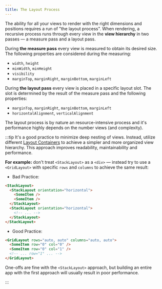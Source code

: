 ```yaml
---
title: The Layout Process
---
```


The ability for all your views to render with the right dimensions and positions requires a run of "the layout process". When rendering, a recursive process runs through every view in the **view hierarchy** in two passes &mdash; a measure pass and a layout pass.

During **the measure pass** every view is measured to obtain its desired size. The following properties are considered during the measuring:

- `width`, `height`
- `minWidth`, `minHeight`
- `visibility`
- `marginTop`, `marginRight`, `marginBottom`, `marginLeft`

During **the layout pass** every view is placed in a specific layout slot. The slot is determined by the result of the measure pass and the following properties:

- `marginTop`, `marginRight`, `marginBottom`, `marginLeft`
- `horizontalAlignment`, `verticalAlignment`

The layout process is by nature an resource-intensive process and it's performance highly depends on the number views (and complexity).
<!-- TODO: fix links -->
:::tip
It's a good practice to minimize deep nesting of views. Instead, utilize different [Layout Containers](/ui/#layout-containers) to achieve a simpler and more organized view hierarchy. This approach improves readability, maintainability and performance.

**For example:** don't treat `<StackLayout>` as a `<div>` &mdash; instead try to use a `<GridLayout>` with specific `rows` and `columns` to achieve the same result:

- Bad Practice:
  
```html
<StackLayout>
  <StackLayout orientation="horizontal">
    <SomeItem />
    <SomeItem />
  </StackLayout>
  <StackLayout orientation="horizontal">
    <!-- ... -->
  </StackLayout>
</StackLayout>
```

- Good Practice:
<!--  -->

```html
<GridLayout rows="auto, auto" columns="auto, auto">
  <SomeItem row="0" col="0" />
  <SomeItem row="0" col="1" />
  <!-- ... row="1" ... -->
</GridLayout>
```

One-offs are fine with the `<StackLayout>` approach, but building an entire app with the first approach will usually result in poor performance.

:::